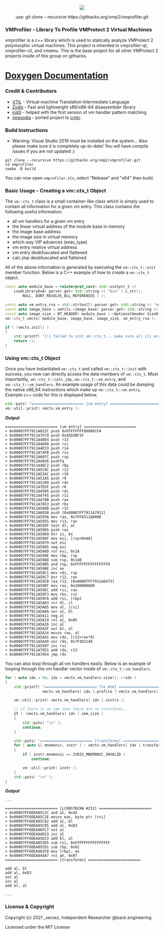 <div align="center">
    <div>
        <img src="https://githacks.org/uploads/-/system/project/avatar/371/VMProtect.png"/>
    </div>
    <p>use: git clone --recursive https://githacks.org/vmp2/vmprofiler.git</p>
</div>

### VMProfiler - Library To Profile VMProtect 2 Virtual Machines

vmprofiler is a c++ library which is used to statically analyze VMProtect 2 polymorphic virtual machines. This project is inherited in vmprofiler-qt, vmprofiler-cli, and vmemu. This is the base project for all other VMProtect 2 projects inside of this group on githacks.

# [Doxygen Documentation](https://docs.back.engineering/vmprofiler/index.html)

### Credit & Contributors

* [VTIL](https://github.com/vtil-project/VTIL-Core) - Virtual-machine Translation Intermediate Language
* [Zydis](https://github.com/zyantific/zydis) - Fast and lightweight x86/x86-64 disassembler library
* [irql0](https://github.com/irql0) - helped with the first version of vm handler pattern matching
* [mrexodia](https://github.com/mrexodia) - ported project to [cmkr](https://github.com/build-cpp/cmkr).

### Build Instructions

* Warning: Visual Studio 2019 must be installed on the system... Also please make sure it is completely up-to-date! You will have compile issues if you are not updated :)

```
git clone --recursive https://githacks.org/vmp2/vmprofiler.git
cd vmprofiler
cmake -B build
```

You can now open `vmprofiler.sln`, select "Release" and "x64" then build.

### Basic Usage - Creating a vm::ctx_t Object

The `vm::ctx_t` class is a small container-like class which is simply used to contain all information for a given vm entry. This class contains the following useful information:

* all vm handlers for a given vm entry
* the linear virtual address of the module base in memory
* the image base address 
* the image size in virtual memory
* which way VIP advances (exec_type)
* vm entry relative virtual address
* vm entry deobfuscated and flattened
* calc jmp deobfuscated and flattened

All of the above information is generated by executing the `vm::ctx_t::init` member function. Below is a C++ example of how to create a `vm::ctx_t` object.

```cpp
const auto module_base = reinterpret_cast< std::uintptr_t >(
    LoadLibraryExA( parser.get< std::string >( "bin" ).c_str(),
        NULL, DONT_RESOLVE_DLL_REFERENCES ) );

const auto vm_entry_rva = std::strtoull( parser.get< std::string >( "vmentry" ).c_str(), nullptr, 16 );
const auto image_base = umtils->image_base( parser.get< std::string >( "bin" ).c_str() );
const auto image_size = NT_HEADER( module_base )->OptionalHeader.SizeOfImage;
vm::ctx_t vmctx( module_base, image_base, image_size, vm_entry_rva );

if ( !vmctx.init() )
{
    std::printf( "[!] failed to init vm::ctx_t... make sure all cli arguments are correct!\n" );
    return -1;
}
```

### Using vm::ctx_t Object

Once you have instantiated `vm::ctx_t` and called `vm::ctx_t::init` with success, you now can directly access the data members of `vm::ctx_t`. Most importantly, `vm::ctx_t::calc_jmp`, `vm::ctx_t::vm_entry`, and `vm::ctx_t::vm_handlers`. An example usage of this data could be dumping the native x86_64 instructions which make up `vm::ctx_t::vm_entry`. Example c++ code for this is displayed below.

```cpp
std::puts( "======================== [vm entry] ========================\n" );
vm::util::print( vmctx.vm_entry );
```

***Output***

```
======================== [vm entry] ========================
> 0x00007FF7911A822C push 0xFFFFFFFF890001FA
> 0x00007FF7911A7FC9 push 0x45D3BF1F
> 0x00007FF7911A48E4 push r13
> 0x00007FF7911A4690 push rsi
> 0x00007FF7911A4E53 push r14
> 0x00007FF7911A74FB push rcx
> 0x00007FF7911A607C push rsp
> 0x00007FF7911A4926 pushfq
> 0x00007FF7911A4DC2 push rbp
> 0x00007FF7911A5C8C push r12
> 0x00007FF7911A52AC push r10
> 0x00007FF7911A51A5 push r9
> 0x00007FF7911A5189 push rdx
> 0x00007FF7911A7D5F push r8
> 0x00007FF7911A4505 push rdi
> 0x00007FF7911A4745 push r11
> 0x00007FF7911A478B push rax
> 0x00007FF7911A7A53 push rbx
> 0x00007FF7911A500D push r15
> 0x00007FF7911A6030 push [0x00007FF7911A7912]
> 0x00007FF7911A593A mov rax, 0x7FF6511A0000
> 0x00007FF7911A5955 mov r13, rax
> 0x00007FF7911A595F test dl, al
> 0x00007FF7911A5965 push rax
> 0x00007FF7911A5969 btr si, bx
> 0x00007FF7911A596F mov esi, [rsp+0xA0]
> 0x00007FF7911A5979 not esi
> 0x00007FF7911A5985 neg esi
> 0x00007FF7911A598D ror esi, 0x1A
> 0x00007FF7911A599E mov rbp, rsp
> 0x00007FF7911A59A8 sub rsp, 0x140
> 0x00007FF7911A59B5 and rsp, 0xFFFFFFFFFFFFFFF0
> 0x00007FF7911A59BE inc ax
> 0x00007FF7911A59C1 mov rdi, rsp
> 0x00007FF7911A59C7 bsr r12, rax
> 0x00007FF7911A59CB lea r12, [0x00007FF7911A6473]
> 0x00007FF7911A59DF mov rax, 0x100000000
> 0x00007FF7911A59EC add rsi, rax
> 0x00007FF7911A59F3 mov rbx, rsi
> 0x00007FF7911A59FA add rsi, [rbp]
> 0x00007FF7911A5A03 rcr dl, cl
> 0x00007FF7911A5A05 mov al, [rsi]
> 0x00007FF7911A5A0A xor al, bl
> 0x00007FF7911A5A11 neg al
> 0x00007FF7911A5A19 rol al, 0x05
> 0x00007FF7911A5A26 inc al
> 0x00007FF7911A5A2F xor bl, al
> 0x00007FF7911A5A34 movzx rax, al
> 0x00007FF7911A5A41 mov rdx, [r12+rax*8]
> 0x00007FF7911A5A49 xor rdx, 0x7F3D2149
> 0x00007FF7911A5507 inc rsi
> 0x00007FF7911A7951 add rdx, r13
> 0x00007FF7911A7954 jmp rdx
```

You can also loop through all vm handlers easily. Below is an example of looping through the vm handler vector inside of `vm::ctx_t::vm_handlers`.

```cpp
for ( auto idx = 0u; idx < vmctx.vm_handlers.size(); ++idx )
{
    std::printf( "======================== [%s #%d] ========================\n",
                 vmctx.vm_handlers[ idx ].profile ? vmctx.vm_handlers[ idx ].profile->name : "UNK", idx );

    vm::util::print( vmctx.vm_handlers[ idx ].instrs );

    // if there is no imm then there are no transforms...
    if ( !vmctx.vm_handlers[ idx ].imm_size )
    {
        std::puts( "\n" );
        continue;
    }

    std::puts( "======================== [transforms] ========================\n" );
    for ( auto &[ mnemonic, instr ] : vmctx.vm_handlers[ idx ].transforms )
    {
        if ( instr.mnemonic == ZYDIS_MNEMONIC_INVALID )
            continue;

        vm::util::print( instr );
    }
    std::puts( "\n" );
}
```

***Output***

```
...

======================== [LCONSTBZXW #253] ========================
> 0x00007FF6DEA85C2C and al, 0x45
> 0x00007FF6DEA85C2E movzx eax, byte ptr [rsi]
> 0x00007FF6DEA85C82 add al, bl
> 0x00007FF6DEA85C85 add al, 0xD3
> 0x00007FF6DEA86FC7 not al
> 0x00007FF6DEA84D23 inc al
> 0x00007FF6DEA85633 add bl, al
> 0x00007FF6DEA853D5 sub rsi, 0xFFFFFFFFFFFFFFFF
> 0x00007FF6DEA85CD1 sub rbp, 0x02
> 0x00007FF6DEA862F8 mov [rbp], ax
> 0x00007FF6DEA844A7 rol ah, 0x07
======================== [transforms] ========================

add al, bl
add al, 0xD3
not al
inc al
add bl, al

...
```

### License & Copyright

Copyright (c) 2021 _xeroxz, Independent Researcher @back.engineering

Licensed under the MIT License
